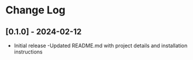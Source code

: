 # Change Log

## [0.1.0] - 2024-02-12
- Initial release
-Updated README.md with project details and installation instructions

